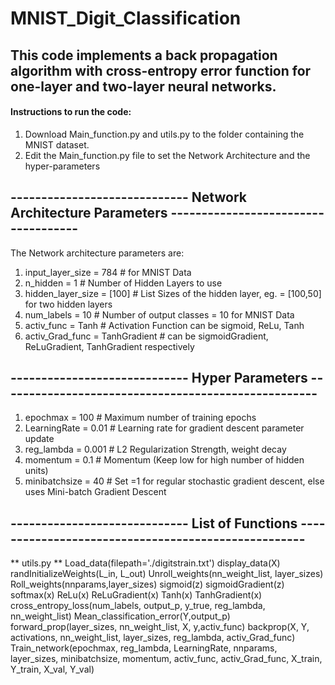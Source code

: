 # MNIST_Digit_Classification

## This code implements a back propagation algorithm with cross-entropy error function for one-layer and two-layer neural networks.

#### Instructions to run the code:
1. Download Main_function.py and utils.py to  the folder containing the MNIST dataset.
2. Edit the Main_function.py file to set the Network Architecture and the hyper-parameters

## ----------------------------- Network Architecture Parameters ------------------------------------
The Network architecture parameters are:
1. input_layer_size = 784              # for MNIST Data
2. n_hidden = 1                        # Number of Hidden Layers to use
3. hidden_layer_size = [100]           # List Sizes of the hidden layer, eg. = [100,50] for two hidden layers
4. num_labels = 10                     # Number of output classes = 10 for MNIST Data
5. activ_func = Tanh                   # Activation Function can be sigmoid, ReLu, Tanh
6. activ_Grad_func = TanhGradient      # can be sigmoidGradient, ReLuGradient, TanhGradient respectively

## ----------------------------- Hyper Parameters ----------------------------------------------------
1. epochmax = 100                      # Maximum number of training epochs
2. LearningRate = 0.01                 # Learning rate for gradient descent parameter update
3. reg_lambda = 0.001                  # L2 Regularization Strength, weight decay
4. momentum = 0.1                      # Momentum (Keep low for high number of hidden units)
5. minibatchsize = 40                  # Set =1 for regular stochastic gradient descent, else uses Mini-batch Gradient Descent

## ----------------------------- List of Functions ----------------------------------------------------
** utils.py **
Load_data(filepath='./digitstrain.txt')
display_data(X)
randInitializeWeights(L_in, L_out)
Unroll_weights(nn_weight_list, layer_sizes)
Roll_weights(nnparams,layer_sizes)
sigmoid(z)
sigmoidGradient(z)
softmax(x)
ReLu(x)
ReLuGradient(x)
Tanh(x)
TanhGradient(x)
cross_entropy_loss(num_labels, output_p, y_true, reg_lambda, nn_weight_list)
Mean_classification_error(Y,output_p)
forward_prop(layer_sizes, nn_weight_list, X, y,activ_func)
backprop(X, Y, activations, nn_weight_list, layer_sizes, reg_lambda, activ_Grad_func)
Train_network(epochmax, reg_lambda, LearningRate, nnparams, layer_sizes, minibatchsize, momentum, activ_func, activ_Grad_func, X_train, Y_train, X_val, Y_val)


